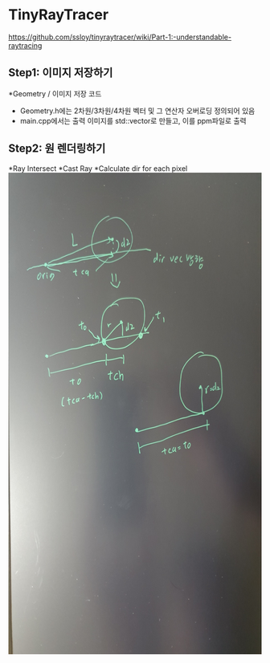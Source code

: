 # TinyRayTracer
https://github.com/ssloy/tinyraytracer/wiki/Part-1:-understandable-raytracing

Step1: 이미지 저장하기
-----------
 *Geometry / 이미지 저장 코드
 * Geometry.h에는 2차원/3차원/4차원 벡터 및 그 연산자 오버로딩 정의되어 있음
 * main.cpp에서는 출력 이미지를 std::vector<Vec3f>로 만들고, 이를 ppm파일로 출력

Step2: 원 렌더링하기
----------- 
  *Ray Intersect
  *Cast Ray
  *Calculate dir for each pixel
  <img src="/TinyRayTracer/Img/Step2.jpg" width="540" height="960"></img>
